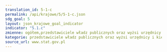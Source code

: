 ```yaml
---
translation_id: 5-1-c
permalink: /api/krajowe/5/5-1-c.json
sdg_goal: 5
layout: json_krajowe_goal_indicator
indicator: "5.1.c"
zmienne: ogółem,przedstawiciele władz publicznych oraz wyżsi urzędnicy i dyrektorzy generalni,przedstawiciele władz publicznych i wyżsi urzędnicy,dyrektorzy generalni i zarządzający,kierownicy do spraw zarządzania i handlu,kierownicy do spraw produkcji i usług,kierownicy w branży hotelarskiej i handlu oraz innych branżach usługowych
kategorie: przedstawiciele władz publicznych oraz wyżsi urzędnicy i kierownicy
source_url: www.stat.gov.pl
---
```

